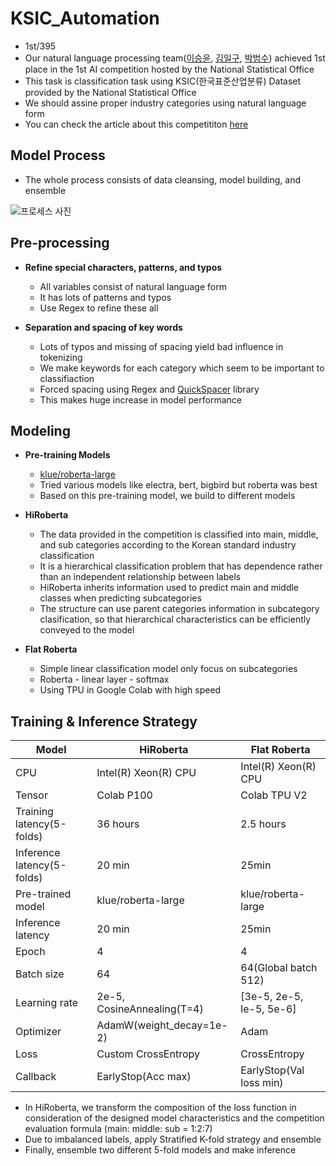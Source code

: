 # KSIC_Automation
- 1st/395 
- Our natural language processing team([이승윤](https://github.com/dltmddbs100), [김일구](https://github.com/dlfrnaos19), [박범수](https://github.com/Cloud9Bumsu)) achieved 1st place in the 1st AI competition hosted by the National Statistical Office
- This task is classification task using KSIC(한국표준산업분류) Dataset provided by the National Statistical Office
- We should assine proper industry categories using natural language form
- You can check the article about this competititon [here](https://data.kostat.go.kr/sbchome/contents/cntPage.do?cntntsId=CNTS_000000000000575&curMenuNo=OPT_09_03_00_0)


## Model Process
- The whole process consists of data cleansing, model building, and ensemble

![프로세스 사진](https://user-images.githubusercontent.com/55730591/167529122-06e0e78e-ffea-493b-80c9-2ea6f77c2c2c.jpg)


## Pre-processing

+ **Refine special characters, patterns, and typos**
    + All variables consist of natural language form
    + It has lots of patterns and typos
    + Use Regex to refine these all

+ **Separation and spacing of key words**
    + Lots of typos and missing of spacing yield bad influence in tokenizing
    + We make keywords for each category which seem to be important to classifiaction
    + Forced spacing using Regex and [QuickSpacer](https://github.com/cosmoquester/quickspacer) library
    + This makes huge increase in model performance

## Modeling
+ **Pre-training Models**
    + [klue/roberta-large](https://huggingface.co/klue/roberta-large)
    + Tried various models like electra, bert, bigbird but roberta was best
    + Based on this pre-training model, we build to different models

+ **HiRoberta**
    + The data provided in the competition is classified into main, middle, and sub categories according to the Korean standard industry classification
    + It is a hierarchical classification problem that has dependence rather than an independent relationship between labels
    + HiRoberta inherits information used to predict main and middle classes when predicting subcategories
    + The structure can use parent categories information in subcategory clasification, so that hierarchical characteristics can be efficiently conveyed to the model

+ **Flat Roberta**
    + Simple linear classification model only focus on subcategories
    + Roberta - linear layer - softmax 
    + Using TPU in Google Colab with high speed


## Training & Inference Strategy

| Model | HiRoberta | Flat Roberta |
| --- | --- | --- |
| CPU | Intel(R) Xeon(R) CPU | Intel(R) Xeon(R) CPU |
| Tensor | Colab P100 | Colab TPU V2 |
| Training latency(5-folds)               | 36 hours | 2.5 hours |
| Inference latency(5-folds)            | 20 min | 25min |
| Pre-trained model | klue/roberta-large | klue/roberta-large |
| Inference latency            | 20 min | 25min |
| Epoch | 4 | 4 |
| Batch size | 64 | 64(Global batch 512) |
| Learning rate | 2e-5, CosineAnnealing(T=4) | [3e-5, 2e-5, le-5, 5e-6] |
| Optimizer | AdamW(weight_decay=1e-2) | Adam |
| Loss | Custom CrossEntropy | CrossEntropy |
| Callback | EarlyStop(Acc max) | EarlyStop(Val loss min) |


+ In HiRoberta, we transform the composition of the loss function in consideration of the designed model characteristics and the competition evaluation formula (main: middle: sub = 1:2:7)
+ Due to imbalanced labels, apply Stratified K-fold strategy and ensemble
+ Finally, ensemble two different 5-fold models and make inference



